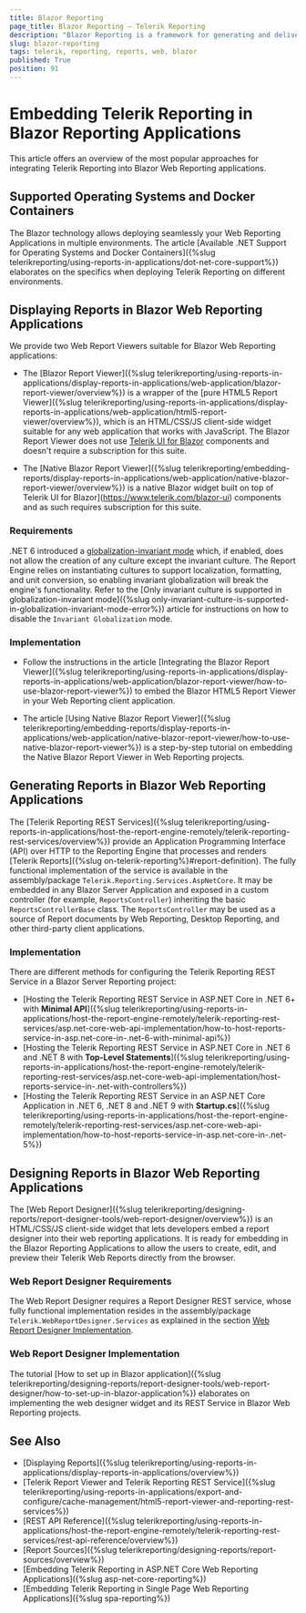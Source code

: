 ```yaml
---
title: Blazor Reporting
page_title: Blazor Reporting – Telerik Reporting
description: "Blazor Reporting is a framework for generating and delivering dynamic reports in web apps using Blazor technology."
slug: blazor-reporting
tags: telerik, reporting, reports, web, blazor
published: True
position: 91
---
```


# Embedding Telerik Reporting in Blazor Reporting Applications

This article offers an overview of the most popular approaches for integrating Telerik Reporting into Blazor Web Reporting applications.

## Supported Operating Systems and Docker Containers

The Blazor technology allows deploying seamlessly your Web Reporting Applications in multiple environments.
The article [Available .NET Support for Operating Systems and Docker Containers]({%slug telerikreporting/using-reports-in-applications/dot-net-core-support%}) elaborates on the specifics when deploying Telerik Reporting on different environments.

## Displaying Reports in Blazor Web Reporting Applications

We provide two Web Report Viewers suitable for Blazor Web Reporting applications:

* The [Blazor Report Viewer]({%slug telerikreporting/using-reports-in-applications/display-reports-in-applications/web-application/blazor-report-viewer/overview%}) is a wrapper of the [pure HTML5 Report Viewer]({%slug telerikreporting/using-reports-in-applications/display-reports-in-applications/web-application/html5-report-viewer/overview%}), which is an HTML/CSS/JS client-side widget suitable for any web application that works with JavaScript. The Blazor Report Viewer does not use [Telerik UI for Blazor](https://www.telerik.com/blazor-ui) components and doesn't require a subscription for this suite.

* The [Native Blazor Report Viewer]({%slug telerikreporting/embedding-reports/display-reports-in-applications/web-application/native-blazor-report-viewer/overview%}) is a native Blazor widget built on top of Telerik UI for Blazor](https://www.telerik.com/blazor-ui) components and as such requires subscription for this suite.

### Requirements

.NET 6 introduced a [globalization-invariant mode](https://learn.microsoft.com/en-us/dotnet/core/runtime-config/globalization) which, if enabled, does not allow the creation of any culture except the invariant culture. The Report Engine relies on instantiating cultures to support localization, formatting, and unit conversion, so enabling invariant globalization will break the engine's functionality. Refer to the [Only invariant culture is supported in globalization-invariant mode]({%slug only-invariant-culture-is-supported-in-globalization-invariant-mode-error%}) article for instructions on how to disable the `Invariant Globalization` mode.

### Implementation

* Follow the instructions in the article [Integrating the Blazor Report Viewer]({%slug telerikreporting/using-reports-in-applications/display-reports-in-applications/web-application/blazor-report-viewer/how-to-use-blazor-report-viewer%}) to embed the Blazor HTML5 Report Viewer in your Web Reporting client application.

* The article [Using Native Blazor Report Viewer]({%slug telerikreporting/embedding-reports/display-reports-in-applications/web-application/native-blazor-report-viewer/how-to-use-native-blazor-report-viewer%}) is a step-by-step tutorial on embedding the Native Blazor Report Viewer in Web Reporting projects.

## Generating Reports in Blazor Web Reporting Applications

The [Telerik Reporting REST Services]({%slug telerikreporting/using-reports-in-applications/host-the-report-engine-remotely/telerik-reporting-rest-services/overview%}) provide an Application Programming Interface (API) over HTTP to the Reporting Engine that processes and renders [Telerik Reports]({%slug on-telerik-reporting%}#report-definition). The fully functional implementation of the service is available in the assembly/package `Telerik.Reporting.Services.AspNetCore`. It may be embedded in any Blazor Server Application and exposed in a custom controller (for example, `ReportsController`) inheriting the basic `ReportsControllerBase` class. The `ReportsController` may be used as a source of Report documents by Web Reporting, Desktop Reporting, and other third-party client applications.

### Implementation

There are different methods for configuring the Telerik Reporting REST Service in a Blazor Server Reporting project:

* [Hosting the Telerik Reporting REST Service in ASP.NET Core in .NET 6+ with __Minimal API__]({%slug telerikreporting/using-reports-in-applications/host-the-report-engine-remotely/telerik-reporting-rest-services/asp.net-core-web-api-implementation/how-to-host-reports-service-in-asp.net-core-in-.net-6-with-minimal-api%})
* [Hosting the Telerik Reporting REST Service in ASP.NET Core in .NET 6 and .NET 8 with __Top-Level Statements__]({%slug telerikreporting/using-reports-in-applications/host-the-report-engine-remotely/telerik-reporting-rest-services/asp.net-core-web-api-implementation/host-reports-service-in-.net-with-controllers%})
* [Hosting the Telerik Reporting REST Service in an ASP.NET Core Application in .NET 6, .NET 8 and .NET 9 with __Startup.cs__]({%slug telerikreporting/using-reports-in-applications/host-the-report-engine-remotely/telerik-reporting-rest-services/asp.net-core-web-api-implementation/how-to-host-reports-service-in-asp.net-core-in-.net-5%})

## Designing Reports in Blazor Web Reporting Applications

The [Web Report Designer]({%slug telerikreporting/designing-reports/report-designer-tools/web-report-designer/overview%}) is an HTML/CSS/JS client-side widget that lets developers embed a report designer into their web reporting applications. It is ready for embedding in the Blazor Reporting Applications to allow the users to create, edit, and preview their Telerik Web Reports directly from the browser.

### Web Report Designer Requirements

The Web Report Designer requires a Report Designer REST service, whose fully functional implementation resides in the assembly/package `Telerik.WebReportDesigner.Services` as explained in the section [Web Report Designer Implementation](#web-report-designer-implementation).

### Web Report Designer Implementation

The tutorial [How to set up in Blazor application]({%slug telerikreporting/designing-reports/report-designer-tools/web-report-designer/how-to-set-up-in-blazor-application%}) elaborates on implementing the web designer widget and its REST Service in Blazor Web Reporting projects.

## See Also

* [Displaying Reports]({%slug telerikreporting/using-reports-in-applications/display-reports-in-applications/overview%})
* [Telerik Report Viewer and Telerik Reporting REST Service]({%slug telerikreporting/using-reports-in-applications/export-and-configure/cache-management/html5-report-viewer-and-reporting-rest-services%})
* [REST API Reference]({%slug telerikreporting/using-reports-in-applications/host-the-report-engine-remotely/telerik-reporting-rest-services/rest-api-reference/overview%})
* [Report Sources]({%slug telerikreporting/designing-reports/report-sources/overview%})
* [Embedding Telerik Reporting in ASP.NET Core Web Reporting Applications]({%slug asp-net-core-reporting%})
* [Embedding Telerik Reporting in Single Page Web Reporting Applications]({%slug spa-reporting%})
